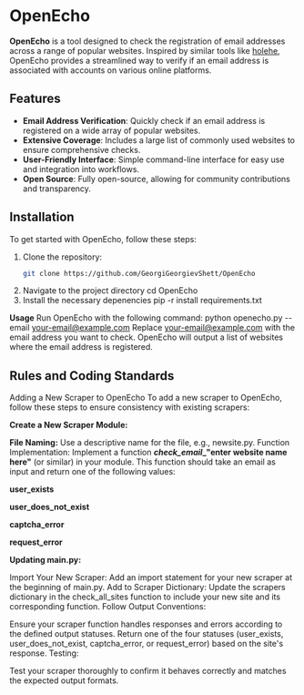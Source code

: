 # OpenEcho

**OpenEcho** is a tool designed to check the registration of email addresses across a range of popular websites. Inspired by similar tools like [holehe](https://github.com/AnonymouX/holehe), OpenEcho provides a streamlined way to verify if an email address is associated with accounts on various online platforms.

## Features

- **Email Address Verification**: Quickly check if an email address is registered on a wide array of popular websites.
- **Extensive Coverage**: Includes a large list of commonly used websites to ensure comprehensive checks.
- **User-Friendly Interface**: Simple command-line interface for easy use and integration into workflows.
- **Open Source**: Fully open-source, allowing for community contributions and transparency.

## Installation

To get started with OpenEcho, follow these steps:

1. Clone the repository:
   ```bash
   git clone https://github.com/GeorgiGeorgievShett/OpenEcho
2. Navigate to the project directory
   cd OpenEcho
3. Install the necessary depenencies
   pip -r install requirements.txt

**Usage**
Run OpenEcho with the following command:
   python openecho.py --email your-email@example.com
Replace your-email@example.com with the email address you want to check. OpenEcho will output a list of websites where the email address is registered.


## Rules and Coding Standards
Adding a New Scraper to OpenEcho
To add a new scraper to OpenEcho, follow these steps to ensure consistency with existing scrapers:

**Create a New Scraper Module:**

**File Naming:** Use a descriptive name for the file, e.g., newsite.py.
Function Implementation: Implement a function  **___check_email____"enter website name here"** (or similar) in your module. This function should take an email as input and return one of the following values:

**user_exists**

**user_does_not_exist**

**captcha_error**

**request_error**



**Updating main.py:**

Import Your New Scraper: Add an import statement for your new scraper at the beginning of main.py.
Add to Scraper Dictionary: Update the scrapers dictionary in the check_all_sites function to include your new site and its corresponding function.
Follow Output Conventions:

Ensure your scraper function handles responses and errors according to the defined output statuses.
Return one of the four statuses (user_exists, user_does_not_exist, captcha_error, or request_error) based on the site's response.
Testing:

Test your scraper thoroughly to confirm it behaves correctly and matches the expected output formats.

